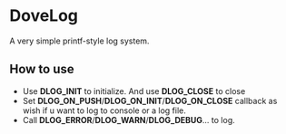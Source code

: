 # DoveLog
A very simple printf-style log system.
## How to use
 - Use **DLOG_INIT** to initialize. And use **DLOG_CLOSE** to close
 - Set **DLOG_ON_PUSH**/**DLOG_ON_INIT**/**DLOG_ON_CLOSE** callback as wish if u want to log to console or a log file.
 - Call **DLOG_ERROR**/**DLOG_WARN**/**DLOG_DEBUG**... to log.
